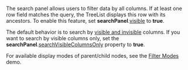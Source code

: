 The search panel allows users to filter data by all columns. If at least one row field matches the query, the TreeList displays this row with its ancestors. To enable this feature, set **searchPanel**.[visible](/Documentation/ApiReference/UI_Components/dxTreeList/Configuration/searchPanel/#visible) to **true**.

The default behavior is to search by [visible and invisible](/Documentation/ApiReference/UI_Components/dxTreeList/Configuration/columns/#visible) columns. If you want to search by visible columns only, set the **searchPanel**.[searchVisibleColumnsOnly](/Documentation/ApiReference/UI_Components/dxTreeList/Configuration/searchPanel/#searchVisibleColumnsOnly) property to **true**.

For available display modes of parent/child nodes, see the [Filter Modes](https://js.devexpress.com/Demos/WidgetsGallery/Demo/TreeList/FilterModes) demo.
